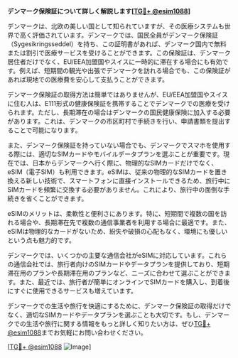 **デンマーク保険証について詳しく解説します[[TG💪+ @esim1088](https://t.me/s/esim1088)]**

デンマークは、北欧の美しい国として知られていますが、その医療システムも世界で高く評価されています。デンマークでは、国民全員がデンマーク保険証（Sygesikringsseddel）を持ち、この証明書があれば、デンマーク国内で無料または割引で医療サービスを受けることができます。この保険証は、デンマーク居住者だけでなく、EU/EEA加盟国やスイスに一時的に滞在する場合にも有効です。例えば、短期間の観光や出張でデンマークを訪れる場合でも、この保険証があれば現地での医療費を安心して支払うことができます。

デンマーク保険証の取得方法は簡単ではありませんが、EU/EEA加盟国やスイスに住む人は、E111形式の健康保険証を携帯することでデンマークでの医療を受けられます。ただし、長期滞在の場合はデンマークの国民健康保険に加入する必要があります。これは、デンマークの市区町村で手続きを行い、申請書類を提出することで可能になります。

また、デンマーク保険証を持っていない場合でも、デンマークでスマホを使用する際には、適切なSIMカードやモバイルデータプランを選ぶことが重要です。現在では、日本からデンマークへ行く際に、物理的なSIMカードだけでなく、eSIM（電子SIM）も利用できます。eSIMは、従来の物理的なSIMカードを置き換える新しい技術で、スマートフォンに直接インストールできるため、旅行中にSIMカードを頻繁に交換する必要がありません。これにより、旅行中の面倒な手続きを省くことができます。

eSIMのメリットは、柔軟性と便利さにあります。特に、短期間で複数の国を訪れる場合や、長期滞在先で複数の通信事業者を利用する場合に最適です。また、eSIMは物理的なカードがないため、紛失や破損の心配もなく、環境にも優しいという点も魅力的です。

デンマークでは、いくつかの主要な通信会社がeSIMに対応しています。これらの通信会社では、旅行者向けのSIMカードやデータプランを提供しており、短期滞在用のプランや長期滞在用のプランなど、ニーズに合わせて選ぶことができます。また、最近では、旅行者が簡単にオンラインでSIMカードを購入し、到着後にすぐに使用できるサービスも増えています。

デンマークでの生活や旅行を快適にするために、デンマーク保険証の取得だけでなく、適切なSIMカードやデータプランを選ぶことも大切です。もし、デンマークでの生活や旅行に関する情報をもっと詳しく知りたい方は、ぜひ[TG💪+ @esim1088](https://t.me/s/esim1088)までお気軽にお問い合わせください。

[[TG💪+ @esim1088](https://t.me/s/esim1088) ![Image](https://i.postimg.cc/Y0z9fWf4/image.png)]